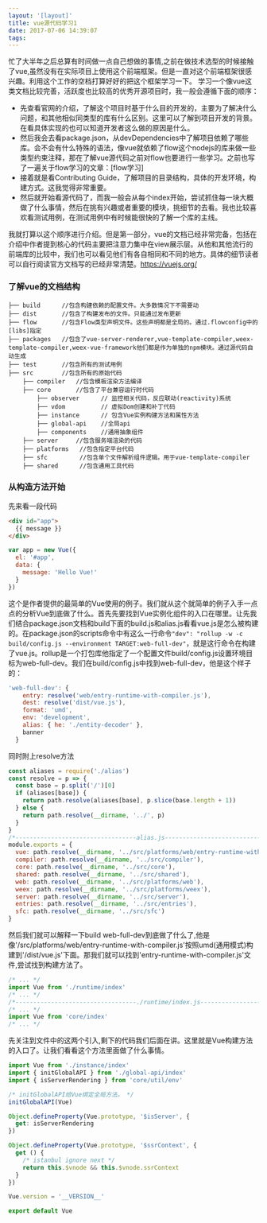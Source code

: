 ```yaml
---
layout: '[layout]'
title: vue源代码学习1
date: 2017-07-06 14:39:07
tags:
---
```


忙了大半年之后总算有时间做一点自己想做的事情,之前在做技术选型的时候接触了vue,虽然没有在实际项目上使用这个前端框架。但是一直对这个前端框架很感兴趣。利用这个工作的空档打算好好的把这个框架学习一下。
学习一个像vue这类文档比较完善，活跃度也比较高的优秀开源项目时，我一般会遵循下面的顺序：
* 先查看官网的介绍，了解这个项目时基于什么目的开发的，主要为了解决什么问题，和其他相似同类型的库有什么区别。这里可以了解到项目开发的背景。在看具体实现的也可以知道开发者这么做的原因是什么。
* 然后我会去看package.json，从devDependencies中了解项目依赖了哪些库。会不会有什么特殊的语法，像vue就依赖了flow这个nodejs的库来做一些类型约束注释，那在了解vue源代码之前对flow也要进行一些学习。之前也写了一遍关于flow学习的文章：[flow学习]
* 接着就是看Contributing Guide，了解项目的目录结构，具体的开发环境，构建方式。这我觉得非常重要。
* 然后就开始看源代码了，而我一般会从每个index开始，尝试抓住每一块大概做了什么事情，然后在挑有兴趣或者重要的模块，挑细节的去看。我也比较喜欢看测试用例，在测试用例中有时候能很快的了解一个库的主线。

我就打算以这个顺序进行介绍。但是第一部分，vue的文档已经非常完备，包括在介绍中作者提到核心的代码主要把注意力集中在view展示层。从他和其他流行的前端库的比较中，我们也可以看见他们有各自相同和不同的地方。具体的细节读者可以自行阅读官方文档写的已经非常清楚。<https://vuejs.org/>
### 了解vue的文档结构
```
├── build      //包含构建依赖的配置文件。大多数情况下不需要动
├── dist       //包含了构建发布的文件。只能通过发布更新
├── flow       //包含Flow类型声明文件。这些声明都是全局的。通过.flowconfig中的[libs]指定
├── packages   //包含了vue-server-renderer,vue-template-compiler,weex-template-compiler,weex-vue-framework他们都是作为单独的npm模块。通过源代码自动生成
├── test       //包含所有的测试用例
├── src        //包含所有的原始代码
    ├── compiler   //包含模板渲染方法编译
    ├── core       //包含了平台兼容运行时代码
        ├── observer      // 监控相关代码，反应联动(reactivity)系统
        ├── vdom          // 虚拟Dom创建和补丁代码
        ├── instance      // 包含Vue实例构建方法和属性方法
        ├── global-api    //全局api
        ├── components    //通用抽象组件
    ├── server     //包含服务端渲染的代码
    ├── platforms   //包含指定平台代码
    ├── sfc         //包含单个文件解析组件逻辑。用于vue-template-compiler
    ├── shared      //包含通用工具代码
```
### 从构造方法开始
先来看一段代码
``` html
<div id="app">
  {{ message }}
</div>
```
``` JavaScript
var app = new Vue({
  el: '#app',
  data: {
    message: 'Hello Vue!'
  }
})
```
这个是作者提供的最简单的Vue使用的例子。我们就从这个就简单的例子入手一点点的分析Vue到底做了什么。首先先要找到Vue实例化组件的入口在哪里。让先我们结合package.json文档和build下面的build.js和alias.js看看vue.js是怎么被构建的。在package.json的scripts命令中有这么一行命令`"dev": "rollup -w -c build/config.js --environment TARGET:web-full-dev"`，就是这行命令在构建了vue.js。rollup是一个打包库他指定了一个配置文件build/config.js设置环境目标为web-full-dev。我们在build/config.js中找到web-full-dev，他是这个样子的：
``` JavaScript
'web-full-dev': {
    entry: resolve('web/entry-runtime-with-compiler.js'),
    dest: resolve('dist/vue.js'),
    format: 'umd',
    env: 'development',
    alias: { he: './entity-decoder' },
    banner
  }
```
同时附上resolve方法
``` JavaScript
const aliases = require('./alias')
const resolve = p => {
  const base = p.split('/')[0]
  if (aliases[base]) {
    return path.resolve(aliases[base], p.slice(base.length + 1))
  } else {
    return path.resolve(__dirname, '../', p)
  }
}
/*----------------------------------alias.js--------------------------------------------*/
module.exports = {
  vue: path.resolve(__dirname, '../src/platforms/web/entry-runtime-with-compiler'),
  compiler: path.resolve(__dirname, '../src/compiler'),
  core: path.resolve(__dirname, '../src/core'),
  shared: path.resolve(__dirname, '../src/shared'),
  web: path.resolve(__dirname, '../src/platforms/web'),
  weex: path.resolve(__dirname, '../src/platforms/weex'),
  server: path.resolve(__dirname, '../src/server'),
  entries: path.resolve(__dirname, '../src/entries'),
  sfc: path.resolve(__dirname, '../src/sfc')
}
```
然后我们就可以解释一下build web-full-dev到底做了什么了,他是像'/src/platforms/web/entry-runtime-with-compiler.js'按照umd(通用模式)构建到'/dist/vue.js'下面。那我们就可以找到'entry-runtime-with-compiler.js'文件,尝试找到构建方法了。
``` JavaScript
/* ... */
import Vue from './runtime/index'
/* ... */
/*----------------------------------./runtime/index.js--------------------------------------------*/
/* ... */
import Vue from 'core/index'
/* ... */
```
先关注到文件中的这两个引入,剩下的代码我们后面在讲。这里就是Vue构建方法的入口了。让我们看看这个方法里面做了什么事情。
``` JavaScript
import Vue from './instance/index'
import { initGlobalAPI } from './global-api/index'
import { isServerRendering } from 'core/util/env'

/* initGlobalAPI给Vue绑定全局方法。 */
initGlobalAPI(Vue)

Object.defineProperty(Vue.prototype, '$isServer', {
  get: isServerRendering
})

Object.defineProperty(Vue.prototype, '$ssrContext', {
  get () {
    /* istanbul ignore next */
    return this.$vnode && this.$vnode.ssrContext
  }
})

Vue.version = '__VERSION__'

export default Vue
```
